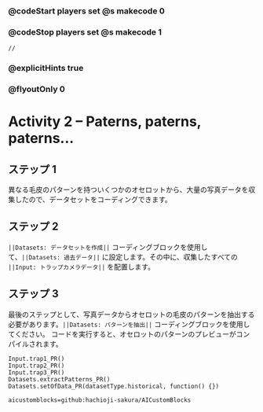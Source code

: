 ### @codeStart players set @s makecode 0
### @codeStop players set @s makecode 1

```template
//
```

### @explicitHints true
### @flyoutOnly 0

# Activity 2 – Paterns, paterns, paterns...

## ステップ 1
異なる毛皮のパターンを持ついくつかのオセロットから、大量の写真データを収集したので、データセットをコーディングできます。

## ステップ 2
`||Datasets: データセットを作成||` コーディングブロックを使用して、`||Datasets: 過去データ||` に設定します。その中に、収集したすべての `||Input: トラップカメラデータ||` を配置します。

## ステップ 3
最後のステップとして、写真データからオセロットの毛皮のパターンを抽出する必要があります。`||Datasets: パターンを抽出||` コーディングブロックを使用してください。
コードを実行すると、オセロットのパターンのプレビューがコンパイルされます。

```ghost
Input.trap1_PR()
Input.trap2_PR()
Input.trap3_PR()
Datasets.extractPatterns_PR()
Datasets.setOfData_PR(datasetType.historical, function() {})
```

```package
aicustomblocks=github:hachioji-sakura/AICustomBlocks
```